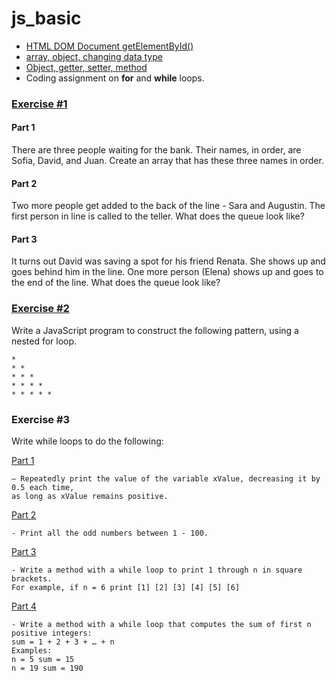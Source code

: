 # js_basic

- [HTML DOM Document getElementById()](index.js)
- [array, object, changing data type](data_type.js)
- [Object, getter, setter, method](object.js)
- Coding assignment on **for** and **while** loops.

### [Exercise #1](exercise1.js)

#### Part 1
There are three people waiting for the bank. Their names, in order, are Sofia, David, and Juan.
Create an array that has these three names in order.

#### Part 2

Two more people get added to the back of the line - Sara and Augustin.
The first person in line is called to the teller.
What does the queue look like?

#### Part 3

It turns out David was saving a spot for his friend Renata. She shows up and goes behind him in the line. One more person (Elena) shows up and goes to the end of the line.
What does the queue look like?

### [Exercise #2](exercise2.js)

Write a JavaScript program to construct the following pattern, using a nested for loop.

```
*  
* *  
* * *  
* * * *  
* * * * *
```
### Exercise #3 
Write while loops to do the following:

[Part 1](exercise3_1.js)
```
– Repeatedly print the value of the variable xValue, decreasing it by 0.5 each time,
as long as xValue remains positive.
```
[Part 2](exercise3_2.js)
```
- Print all the odd numbers between 1 - 100.
```
[Part 3](exercise3_3.js)
```
- Write a method with a while loop to print 1 through n in square brackets. 
For example, if n = 6 print [1] [2] [3] [4] [5] [6]
```
[Part 4](exercise3_4.js)
```
- Write a method with a while loop that computes the sum of first n positive integers: 
sum = 1 + 2 + 3 + … + n
Examples:
n = 5 sum = 15
n = 19 sum = 190
```